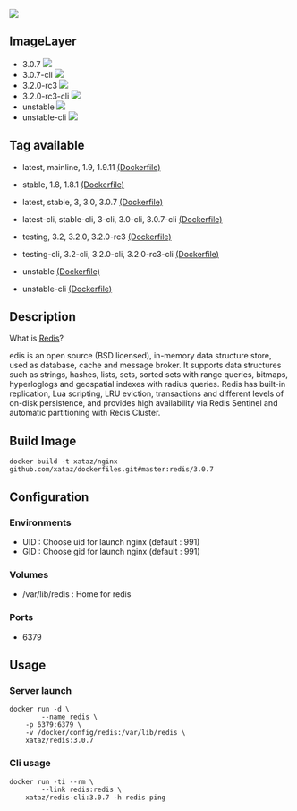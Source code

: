 ![](https://upload.wikimedia.org/wikipedia/en/thumb/6/6b/Redis_Logo.svg/467px-Redis_Logo.svg.png)

## ImageLayer
* 3.0.7 [![](https://badge.imagelayers.io/xataz/redis:3.0.7.svg)](https://imagelayers.io/?images=xataz/redis:3.0.7 'Get your own badge on imagelayers.io')
* 3.0.7-cli [![](https://badge.imagelayers.io/xataz/redis:3.0.7-cli.svg)](https://imagelayers.io/?images=xataz/redis:3.0.7-cli 'Get your own badge on imagelayers.io')
* 3.2.0-rc3 [![](https://badge.imagelayers.io/xataz/redis:3.2.0-rc3.svg)](https://imagelayers.io/?images=xataz/redis:3.2.0-rc3 'Get your own badge on imagelayers.io')
* 3.2.0-rc3-cli [![](https://badge.imagelayers.io/xataz/redis:3.2.0-rc3-cli.svg)](https://imagelayers.io/?images=xataz/redis:3.2.0-rc3-cli 'Get your own badge on imagelayers.io')
* unstable [![](https://badge.imagelayers.io/xataz/redis:unstable.svg)](https://imagelayers.io/?images=xataz/redis:unstable 'Get your own badge on imagelayers.io')
* unstable-cli [![](https://badge.imagelayers.io/xataz/redis:unstable-cli.svg)](https://imagelayers.io/?images=xataz/redis:unstable-cli 'Get your own badge on imagelayers.io')


## Tag available
* latest, mainline, 1.9, 1.9.11 [(Dockerfile)](https://github.com/xataz/dockerfiles/blob/master/nginx/1.9.11/Dockerfile)
* stable, 1.8, 1.8.1  [(Dockerfile)](https://github.com/xataz/dockerfiles/blob/master/nginx/1.8.1/Dockerfile)

* latest, stable, 3, 3.0, 3.0.7 [(Dockerfile)](https://github.com/xataz/dockerfiles/blob/master/redis/3.0.7/Dockerfile)
* latest-cli, stable-cli, 3-cli, 3.0-cli, 3.0.7-cli [(Dockerfile)](https://github.com/xataz/dockerfiles/blob/master/redis/3.0.7-cli/Dockerfile)
* testing, 3.2, 3.2.0, 3.2.0-rc3 [(Dockerfile)](https://github.com/xataz/dockerfiles/blob/master/redis/3.2.0-rc3/Dockerfile)
* testing-cli, 3.2-cli, 3.2.0-cli, 3.2.0-rc3-cli [(Dockerfile)](https://github.com/xataz/dockerfiles/blob/master/redis/3.2.0-rc3-cli/Dockerfile)
* unstable [(Dockerfile)](https://github.com/xataz/dockerfiles/blob/master/redis/unstable/Dockerfile)
* unstable-cli [(Dockerfile)](https://github.com/xataz/dockerfiles/blob/master/redis/unstable-cli/Dockerfile)


## Description
What is [Redis](http://redis.io/)?

edis is an open source (BSD licensed), in-memory data structure store, used as database, cache and message broker. It supports data structures such as strings, hashes, lists, sets, sorted sets with range queries, bitmaps, hyperloglogs and geospatial indexes with radius queries. Redis has built-in replication, Lua scripting, LRU eviction, transactions and different levels of on-disk persistence, and provides high availability via Redis Sentinel and automatic partitioning with Redis Cluster.

## Build Image

```shell
docker build -t xataz/nginx github.com/xataz/dockerfiles.git#master:redis/3.0.7
```

## Configuration
### Environments
* UID : Choose uid for launch nginx (default : 991)
* GID : Choose gid for launch nginx (default : 991)

### Volumes
* /var/lib/redis : Home for redis

### Ports
* 6379 

## Usage
### Server launch
```shell
docker run -d \
        --name redis \
	-p 6379:6379 \
	-v /docker/config/redis:/var/lib/redis \
	xataz/redis:3.0.7
```

### Cli usage
```shell
docker run -ti --rm \
        --link redis:redis \
	xataz/redis-cli:3.0.7 -h redis ping
```
